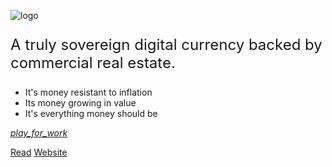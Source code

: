 <!-- _coverpage.md -->

<!-- logo -->
![logo](/media/logo/logo_v2_funky.png)

<p style="font-size: 24px">A truly sovereign digital currency backed by commercial real estate.</p>

* It's money resistant to inflation
* Its money growing in value
* It's everything money should be

<div class="icon fixed-bottom"><a href="/#/?id=introduction"><i class="material-icons-outlined">play_for_work</i></a></div>

[Read](#introduction)
[Website](https://redcurry.co)